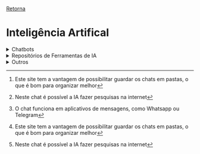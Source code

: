 [Retorna](../README.md)

# Inteligência Artifical

<details>
    <summary>Chatbots</summary>

- São usadas para chat.
  - Isto é, podem ser usadas para tirar dúvidas, resolver questões, dar soluções para algumas tarefas, como códigos, por exemplos, entre outros fins.

- Sites que requerem cadastro para usar
  - [ChatGPT](https://chat.openai.com/)
    - Site mais famoso da área
  - [Forefront Chat](https://chat.forefront.ai/)[^1] [^2]
  - [Perplexity AI](https://www.perplexity.ai/)
  - [Personal AI](https://www.personal.ai/)
    - O diferencial deste site é que é possível criar uma "IA pessoal", uma "versão digital de ti", onde, a partir de uma descrição que seja dada sobre ti, ela cria um modelo único e pessoal
  - [Poe](https://poe.com)
    - O site possui duas grandes vantagens:
      1. É possível usar duas das principais IAs que existem atualmente: o ChatGPT e o Claude.
      2. É possível facilmente criar os próprios *bots* (como o site chama), cada podendo ser para um contexto específico
- Sites que não requerem cadastro para usar
  - [AiGPT](https://aigptfree.com/)[^3]
  - [AnonChatGPT](https://anonchatgpt.com/)
  - [Free ChatGPT Without Login](https://chat.gpt4free.io/)[^1]
  - [Koala](https://koala.sh/chat)[^2]
  - [Perplexity Labs](https://labs.perplexity.ai/)
    - Este chat é baseado no Llama, da Meta

[^1]: Este site tem a vantagem de possibilitar guardar os chats em pastas, o que é bom para organizar melhor
[^2]: Neste chat é possível a IA fazer pesquisas na internet
[^3]: O chat funciona em aplicativos de mensagens, como Whatsapp ou Telegram
</details>

<details>
  <summary>Repositórios de Ferramentas de IA</summary>

- Como o nome diz, são sites que possuem um grande catálogo de IAs, das mais variadas áreas, para ajudar a buscar a que se adequa às suas necessidades.

- Sites
  - [Aisys.Pro](https://www.aisys.pro/pt)
  - [AI Tool Details](https://chatgptdemo.com/)
  - [TopApps.Ai](https://topapps.ai/)
</details>

<details>
  <summary>Outros</summary>

- [AgentGPT](https://agentgpt.reworkd.ai)
  - Ele é um site que permite a criação de agentes IA autônomos.
  - O que signfica isso?
    - Que, dado uma descrição de uma tarefa, ele fará todo o processo por ti, ou seja, pode ajudar na automatização de tarefas.
</details>